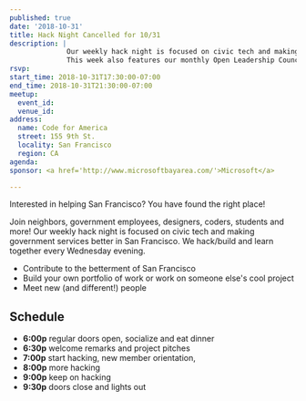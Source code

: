 ```yaml
---
published: true
date: '2018-10-31'
title: Hack Night Cancelled for 10/31
description: |
              Our weekly hack night is focused on civic tech and making government services better in San Francisco.
              This week also features our monthly Open Leadership Council.
rsvp: 
start_time: 2018-10-31T17:30:00-07:00
end_time: 2018-10-31T21:30:00-07:00
meetup:
  event_id: 
  venue_id: 
address:
  name: Code for America
  street: 155 9th St.
  locality: San Francisco
  region: CA
agenda: 
sponsor: <a href='http://www.microsoftbayarea.com/'>Microsoft</a>

---
```


Interested in helping San Francisco? You have found the right place!

Join neighbors, government employees, designers, coders, students and more! Our weekly hack night is focused on civic
tech and making government services better in San Francisco. We hack/build and learn together every Wednesday evening.

* Contribute to the betterment of San Francisco
* Build your own portfolio of work or work on someone else's cool project
* Meet new (and different!) people

## Schedule

* **6:00p** regular doors open, socialize and eat dinner
* **6:30p** welcome remarks and project pitches
* **7:00p** start hacking, new member orientation,
* **8:00p** more hacking
* **9:00p** keep on hacking
* **9:30p** doors close and lights out
